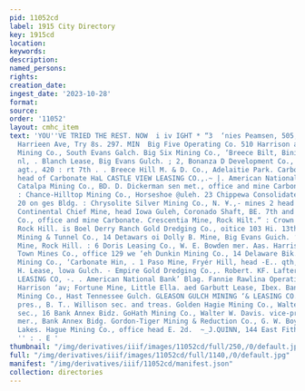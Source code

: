 ```yaml
---
pid: 11052cd
label: 1915 City Directory
key: 1915cd
location: 
keywords: 
description: 
named_persons: 
rights: 
creation_date: 
ingest_date: '2023-10-28'
format: 
source: 
order: '11052'
layout: cmhc_item
text: 'YOU''VE TRIED THE REST. NOW  i iv IGHT * “3  ‘nies Peamsen, 505, Prep. S15
  Harrieen Ave, Try 8s. 297. MIN  Big Five Operating Co. 510 Harrison av. Big Four
  Mining Co., South Evans Galch. Big Six Mining Co., ‘Breece Bilt, Bining Mine, Rock
  nl, . Blanch Lease, Big Evans Gulch. ; 2, Bonanza D Development Co., B. D: Dickerman
  agt., 420 : rt 7th . . Breece Hill M. & D. Co., Adelaitie Park. Carbonate Mine,
  head of Carbonate HaL CASTLE VIEW LEASING CO.,.~ |. American National Bank Bldg.’
  Catalpa Mining Co., BD. D. Dickerman sen met., office and mine Carbonate Hin. -
  : Chance-Hilltop Mining Co., Horseshoe @uleh. 23 Chippewa Consolidated Mining Co.,
  20 on ges Bldg. : Chrysolite Silver Mining Co., N. ¥.,- mines 2 head B. 12th. a
  Continental Chief Mine, head Iowa Guleh, Coronado Shaft, BE. 7th and Crescent Mining
  Co., office and mine Carbonate. Crescentia Mine, Rock Hilt.“ : Crown Point Mine,
  Rock Hill. is Boel Derry Ranch Gold Dredging Co., oitice 103 Hi. 13th. . Dinero
  Mining & Tunnel Co., 14 Detawars oi Dolly B. Mine, Big Evans Guich. ‘ - . : : Dome
  Mine, Rock Hill. : 6 Doris Leasing Co., W. E. Bowden mer. Aas. Harrison on av. Down
  Town Mines Co., office 129 we ‘eh Dunkin Mining Co., 14 Delaware Bik. aoe Bland
  Mining Co., ‘Carbonate Hin, . 1 Paso Mine, Fryér Hill, head -E.. qth, Ella B. &
  H. Lease, lowa Gulch. - Empire Gold Dredging Co.,. Robert. KF. Lafterty mgr. EVALYN
  LEASING CO, -. . American National Bank’ Blag. Fannie Rawlina Operating: Co.,- ‘B10
  Harrison ‘av; Fortune Mine, Little Ella. aed Garbutt Lease, Ibex. Ban Gilt Edge
  Mining Co., Hast Tennessee Gulch. GLEASON GULCH MINING ‘& LEASING CO., Carl Nollenberger
  pres., B. T.. Willison sec. and treas. Golden Hagie Mining Co., Walter W. Davis
  sec., 16 Bank Annex Bidz. GoHath Mining Co., Walter W. Davis. vice-pres. and gen’l
  mer., Bank Annex Bidg. Gordon-Tiger Mining & Reduction Co., G. W. Boyce mer., Twin
  Lakes. Hague Mining Co., office head E. 2d.  ~_J.QUINN, 144 East Fith SLWALL PAPER                                      7
  '' : . E '
thumbnail: "/img/derivatives/iiif/images/11052cd/full/250,/0/default.jpg"
full: "/img/derivatives/iiif/images/11052cd/full/1140,/0/default.jpg"
manifest: "/img/derivatives/iiif/11052cd/manifest.json"
collection: directories
---
```

